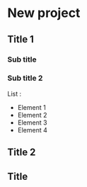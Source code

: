 # New project

## Title 1

### Sub title
### Sub title 2

List :
* Element 1
* Element 2
* Element 3
* Element 4


## Title 2

## Title 